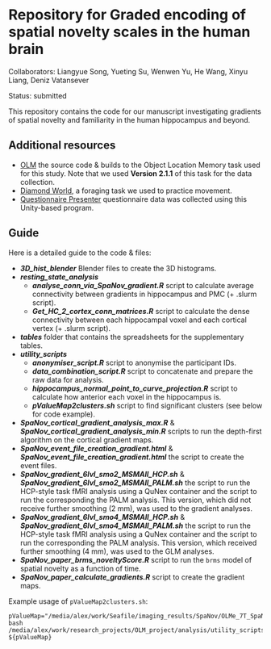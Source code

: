 # Repository for Graded encoding of spatial novelty scales in the human brain
Collaborators: Liangyue Song, Yueting Su, Wenwen Yu, He Wang, Xinyu Liang, Deniz Vatansever

Status: submitted

This repository contains the code for our manuscript investigating gradients of spatial novelty and familiarity in the human hippocampus and beyond.

## Additional resources
- [OLM](https://github.com/JAQuent/Object-Location-Memory-Task) the source code & builds to the Object Location Memory task used for this study. Note that we used **Version 2.1.1** of this task for the data collection.
- [Diamond World](https://github.com/JAQuent/DiamondWorld), a foraging task we used to practice movement.
- [Questionnaire Presenter](https://github.com/JAQuent/Questionnaire-Presenter) questionnaire data was collected using this Unity-based program.


## Guide
Here is a detailed guide to the code & files:

- ***3D_hist_blender*** Blender files to create the 3D histograms.
- ***resting_state_analysis***
	- ***analyse_conn_via_SpaNov_gradient.R*** script to calculate average connectivity between gradients in hippocampus and PMC (+ .slurm script).
	- ***Get_HC_2_cortex_conn_matrices.R*** script to calculate the dense connectivity between each hippocampal voxel and each cortical vertex (+ .slurm script).
- ***tables*** folder that contains the spreadsheets for the supplementary tables. 
- ***utility_scripts***
	- ***anonymiser_script.R*** script to anonymise the participant IDs.
	- ***data_combination_script.R*** script to concatenate and prepare the raw data for analysis.
	- ***hippocampus_normal_point_to_curve_projection.R*** script to calculate how anterior each voxel in the hippocampus is. 
	- ***pValueMap2clusters.sh*** script to find significant clusters (see below for code example).
- ***SpaNov_cortical_gradient_analysis_max.R*** & ***SpaNov_cortical_gradient_analysis_min.R*** scripts to run the depth-first algorithm on the cortical gradient maps.
- ***SpaNov_event_file_creation_gradient.html*** & ***SpaNov_event_file_creation_gradient.html*** the script to create the event files.
- ***SpaNov_gradient_6lvl_smo2_MSMAll_HCP.sh*** &  ***SpaNov_gradient_6lvl_smo2_MSMAll_PALM.sh*** the script to run the HCP-style task fMRI analysis using a QuNex container and the script to run the corresponding the PALM analysis. This version, which did not receive further smoothing (2 mm), was used to the gradient analyses.
- ***SpaNov_gradient_6lvl_smo4_MSMAll_HCP.sh*** &  ***SpaNov_gradient_6lvl_smo4_MSMAll_PALM.sh*** the script to run the HCP-style task fMRI analysis using a QuNex container and the script to run the corresponding the PALM analysis. This version, which received further smoothing (4 mm), was used to the GLM analyses.
- ***SpaNov_paper_brms_noveltyScore.R*** script to run the `brms` model of spatial novelty as a function of time.
- ***SpaNov_paper_calculate_gradients.R*** script to create the gradient maps.


Example usage of `pValueMap2clusters.sh`:

```
pValueMap="/media/alex/work/Seafile/imaging_results/SpaNov/OLMe_7T_SpaNov_gradient_6lvl_smo4_MSMAll/cope7.feat/stats/vwc/results_lvl2cope1_dat_ztstat_cfdrp_c1.dscalar.nii"
bash /media/alex/work/research_projects/OLM_project/analysis/utility_scripts/pValueMap2clusters.sh ${pValueMap}
```

